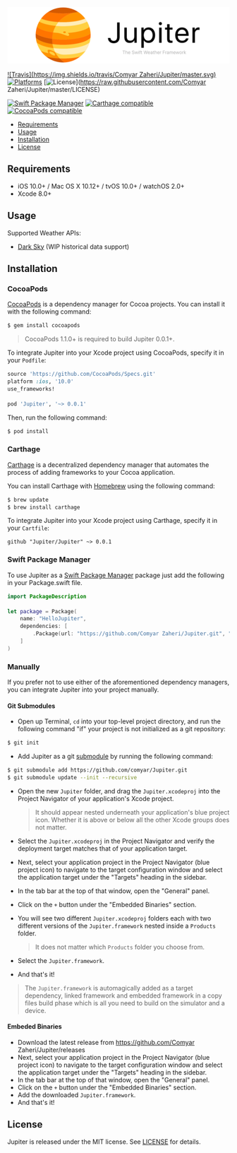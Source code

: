 ![](header.png)

[![Travis](https://img.shields.io/travis/Comyar Zaheri/Jupiter/master.svg)](https://travis-ci.org/comyar/Jupiter/branches)
[![Platforms](https://img.shields.io/cocoapods/p/Jupiter.svg)](https://cocoapods.org/pods/Jupiter)
[![License](https://img.shields.io/cocoapods/l/Jupiter.svg)](https://raw.githubusercontent.com/Comyar Zaheri/Jupiter/master/LICENSE)

[![Swift Package Manager](https://img.shields.io/badge/Swift%20Package%20Manager-compatible-brightgreen.svg)](https://github.com/apple/swift-package-manager)
[![Carthage compatible](https://img.shields.io/badge/Carthage-compatible-4BC51D.svg?style=flat)](https://github.com/Carthage/Carthage)
[![CocoaPods compatible](https://img.shields.io/cocoapods/v/Jupiter.svg)](https://cocoapods.org/pods/Jupiter)



- [Requirements](#requirements)
- [Usage](#usage)
- [Installation](#installation)
- [License](#license)

## Requirements

- iOS 10.0+ / Mac OS X 10.12+ / tvOS 10.0+ / watchOS 2.0+
- Xcode 8.0+

## Usage

Supported Weather APIs:

- [Dark Sky](https://darksky.net/dev/) (WIP historical data support)

## Installation

### CocoaPods

[CocoaPods](http://cocoapods.org) is a dependency manager for Cocoa projects. You can install it with the following command:

```bash
$ gem install cocoapods
```

> CocoaPods 1.1.0+ is required to build Jupiter 0.0.1+.

To integrate Jupiter into your Xcode project using CocoaPods, specify it in your `Podfile`:

```ruby
source 'https://github.com/CocoaPods/Specs.git'
platform :ios, '10.0'
use_frameworks!

pod 'Jupiter', '~> 0.0.1'
```

Then, run the following command:

```bash
$ pod install
```

### Carthage

[Carthage](https://github.com/Carthage/Carthage) is a decentralized dependency manager that automates the process of adding frameworks to your Cocoa application.

You can install Carthage with [Homebrew](http://brew.sh/) using the following command:

```bash
$ brew update
$ brew install carthage
```

To integrate Jupiter into your Xcode project using Carthage, specify it in your `Cartfile`:

```ogdl
github "Jupiter/Jupiter" ~> 0.0.1
```
### Swift Package Manager

To use Jupiter as a [Swift Package Manager](https://swift.org/package-manager/) package just add the following in your Package.swift file.

``` swift
import PackageDescription

let package = Package(
    name: "HelloJupiter",
    dependencies: [
        .Package(url: "https://github.com/Comyar Zaheri/Jupiter.git", "0.0.1")
    ]
)
```

### Manually

If you prefer not to use either of the aforementioned dependency managers, you can integrate Jupiter into your project manually.

#### Git Submodules

- Open up Terminal, `cd` into your top-level project directory, and run the following command "if" your project is not initialized as a git repository:

```bash
$ git init
```

- Add Jupiter as a git [submodule](http://git-scm.com/docs/git-submodule) by running the following command:

```bash
$ git submodule add https://github.com/comyar/Jupiter.git
$ git submodule update --init --recursive
```

- Open the new `Jupiter` folder, and drag the `Jupiter.xcodeproj` into the Project Navigator of your application's Xcode project.

    > It should appear nested underneath your application's blue project icon. Whether it is above or below all the other Xcode groups does not matter.

- Select the `Jupiter.xcodeproj` in the Project Navigator and verify the deployment target matches that of your application target.
- Next, select your application project in the Project Navigator (blue project icon) to navigate to the target configuration window and select the application target under the "Targets" heading in the sidebar.
- In the tab bar at the top of that window, open the "General" panel.
- Click on the `+` button under the "Embedded Binaries" section.
- You will see two different `Jupiter.xcodeproj` folders each with two different versions of the `Jupiter.framework` nested inside a `Products` folder.

    > It does not matter which `Products` folder you choose from.

- Select the `Jupiter.framework`.

- And that's it!

> The `Jupiter.framework` is automagically added as a target dependency, linked framework and embedded framework in a copy files build phase which is all you need to build on the simulator and a device.

#### Embeded Binaries

- Download the latest release from https://github.com/Comyar Zaheri/Jupiter/releases
- Next, select your application project in the Project Navigator (blue project icon) to navigate to the target configuration window and select the application target under the "Targets" heading in the sidebar.
- In the tab bar at the top of that window, open the "General" panel.
- Click on the `+` button under the "Embedded Binaries" section.
- Add the downloaded `Jupiter.framework`.
- And that's it!

## License

Jupiter is released under the MIT license. See [LICENSE](https://github.com/comyar/Jupiter/blob/master/LICENSE) for details.
